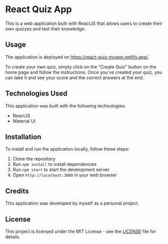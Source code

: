React Quiz App
==============

This is a web application built with ReactJS that allows users to create their own quizzes and test their knowledge.

Usage
-----

The application is deployed on <https://react-quiz-myapp.netlify.app/>.

To create your own quiz, simply click on the "Create Quiz" button on the home page and follow the instructions. Once you've created your quiz, you can take it and see your score and the correct answers at the end.

Technologies Used
-----------------

This application was built with the following technologies:

-   ReactJS
-   Material UI

Installation
------------

To install and run the application locally, follow these steps:

1.  Clone the repository
2.  Run `npm install` to install dependencies
3.  Run `npm start` to start the development server
4.  Open `http://localhost:3000` in your web browser

Credits
-------

This application was developed by myself as a personal project.

License
-------

This project is licensed under the MIT License - see the [LICENSE](https://opensource.org/license/mit/) file for details.
